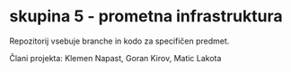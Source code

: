 # skupina 5 - prometna infrastruktura

Repozitorij vsebuje branche in kodo za specifičen predmet.

Člani projekta: Klemen Napast, Goran Kirov, Matic Lakota
